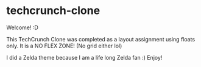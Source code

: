 # techcrunch-clone

Welcome! :D

This TechCrunch Clone was completed as a layout assignment using floats only. It is a NO FLEX ZONE! (No grid either lol)

I did a Zelda theme because I am a life long Zelda fan :) Enjoy!

